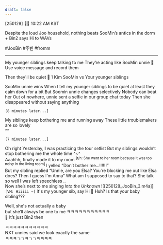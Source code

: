 ```yaml
---
draft: false
---
```


[250128] 🐣💭 10:22 AM KST

Despite the loud Joo household, nothing beats SooMin’s antics in the dorm + Bin2 says Hi to WAVs

#JooBin #주빈 #fromm

___
My younger siblings keep talking to me
They’re acting like SooMin unnie 
🫧 Use voice message and record them

Then they'll be quiet
🫧 1 Kim SooMin vs Your younger siblings

SooMin unnie wins
When I tell my younger siblings to be quiet
at least they calm down for a bit
But Soomin unnie changes selectively
Nobody can beat her
Out of nowhere, unnie sent a selfie in our group chat today
Then she disappeared without saying anything

`[8 minutes later...]`

My siblings keep bothering me and running away
These little troublemakers are so lovely  
^^  


`[7 minutes later...]`


Oh right
Yesterday, I was practicing the tour setlist
But my siblings wouldn’t stop bothering me the whole time
^~^  
Aaahhh, finally made it to my room 
<sup>[t/n: She went to her room because it was too noisy in the living room]</sup>
I yelled “Don’t bother me…!!!!!!”  
But my sibling replied
“Unnie, are you Elsa? You're blocking me out like Elsa does? Then I guess I'm Anna”
What am I supposed to say to that? 
She talk so well I was left speechless
..  
Now she’s next to me singing _Into the Unknown_ 
![[250128_JooBin_3.m4a]]  
`[VM: Hiiiii ~]`
It's my younger sib, say Hi
🫧 Huh? Is that your baby sibling???

Well, she's not actually a baby  
but she’ll always be one to me
ㅋㅋㅋㅋㅋㅋㅋㅋㅋㅋㅋ  
🫧 It’s just Bin2 then

ㅋㅋㅋㅋㅋㅋㅋㅋㅋㅋㅋ  
NXT unnies said we look exactly the same  
ㅋㅋㅋㄱㄱㅋㄱㄱㅋㅋㅋㅋ

